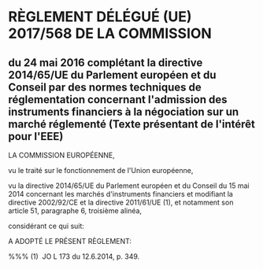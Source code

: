 # RÈGLEMENT DÉLÉGUÉ (UE) 2017/568 DE LA COMMISSION

## du 24 mai 2016 complétant la directive 2014/65/UE du Parlement européen et du Conseil par des normes techniques de réglementation concernant l'admission des instruments financiers à la négociation sur un marché réglementé (Texte présentant de l'intérêt pour l'EEE)

LA COMMISSION EUROPÉENNE,

vu le traité sur le fonctionnement de l'Union européenne,

vu la directive 2014/65/UE du Parlement européen et du Conseil du 15 mai 2014 concernant les marchés d'instruments financiers et modifiant la directive 2002/92/CE et la directive 2011/61/UE (1), et notamment son article 51, paragraphe 6, troisième alinéa,

considérant ce qui suit:

A ADOPTÉ LE PRÉSENT RÈGLEMENT:

%%% (1)  JO L 173 du 12.6.2014, p. 349.

